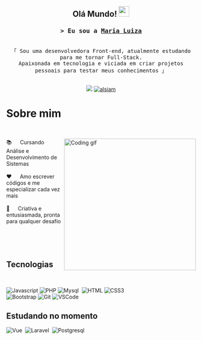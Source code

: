 
<h2 align="center">
  Olá Mundo!
  <img src="https://media.giphy.com/media/hvRJCLFzcasrR4ia7z/giphy.gif" width="28">
</h2>

<!-- Intro  -->
<h3 align="center">
        <samp>&gt; Eu sou a
                <b><a target="_blank" href="https://github.com/Maria-Padilha">Maria Luiza</a></b>
        </samp>
</h3>


<p align="center"> 
  <samp>
    <br>
    「 Sou uma desenvolvedora Front-end, atualmente estudando para me tornar Full-Stack. 
      <br> Apaixonada em tecnologia e viciada em criar projetos pessoais para testar meus conhecimentos 」
    <br>
    <br>
  </samp>
</p>

<p align="center">
<a href = "mailto:padilhabarbosa23@gmail.com"> <img src="https://img.shields.io/badge/Gmail-D14836?style=for-the-badge&logo=gmail&logoColor=white"></a>
 <a href="https://www.linkedin.com/in/maria-luiza-padilha-677149268/" target="_blank">
  <img src="https://img.shields.io/badge/LinkedIn-0077B5?style=for-the-badge&logo=linkedin&logoColor=white" alt="alsiam"/>
 </a>
<br>
</p>

<!-- About Section -->
 # Sobre mim
 <br>
 
<p>
 <img align="right" width="350" src="https://github.com/Maria-Padilha/maria-padilha/assets/109801423/554009a4-4731-4bec-8d35-fc3b5bd8fc13" alt="Coding gif" />
  
 📚 &emsp; Cursando Análise e Desenvolvimento de Sistemas<br><br>
 ❤️ &emsp; Amo escrever códigos e me especializar cada vez mais<br/><br/>
 🧠 &emsp; Criativa e entusiasmada, pronta para qualquer desafio<br/><br/>

</p>

<br/>
<br/>

## Tecnologias
<br>

![Javascript](https://img.shields.io/badge/JavaScript-F0DB4F?style=for-the-badge&logo=javascript&logoColor=black)
![PHP](https://img.shields.io/badge/PHP-777BB4?style=for-the-badge&logo=php&logoColor=white)
![Mysql](https://img.shields.io/badge/MySQL-005C84?style=for-the-badge&logo=mysql&logoColor=white)&nbsp;
![HTML](https://img.shields.io/badge/HTML5-E34F26?style=for-the-badge&logo=html5&logoColor=white)
![CSS3](https://img.shields.io/badge/CSS3-1572B6?style=for-the-badge&logo=css3&logoColor=white) <br>
![Bootstrap](https://img.shields.io/badge/Bootstrap-563D7C?style=for-the-badge&logo=bootstrap&logoColor=white)
![Git](https://img.shields.io/badge/Git-F05032?style=for-the-badge&logo=git&logoColor=white)
![VSCode](https://img.shields.io/badge/Visual_Studio-0078d7?style=for-the-badge&logo=visual%20studio&logoColor=white)
<br> 

<h2>Estudando no momento</h2>

![Vue](https://img.shields.io/badge/Vue-43bb83?style=for-the-badge&logo=vue.js&logoColor=fff)&nbsp;
![Laravel](https://img.shields.io/badge/Laravel-D14836?style=for-the-badge&logo=laravel&logoColor=fff)&nbsp;
![Postgresql](https://img.shields.io/badge/PostgreSQL-316192?style=for-the-badge&logo=postgresql&logoColor=white)&nbsp;

<br/>

<!--
## Principais Projetos -
[![iTasks](https://github-readme-stats.vercel.app/api/pin/?username=maria-padilha&repo=Maralua-Fotocabine_color=7F3FBF&bg_color=0D1117&title_color=C9D1D9&text_color=8B949E&icon_color=7F3FBF)](https://github.com/Maria-Padilha/Maralua-Fotocabine)
[![urFolio](https://github-readme-stats.vercel.app/api/pin/?username=maria-padilha&repo=dashboard_color=7F3FBF&bg_color=0D1117&title_color=C9D1D9&text_color=8B949E&icon_color=7F3FBF)](https://github.com/Maria-Padilha/dashboard)

<p align="left">
  <a href="https://github.com/Maria-Padilha?tab=repositories" target="_blank"><img alt="All Repositories" title="All Repositories" src="https://img.shields.io/badge/-All%20Repos-2962FF?style=for-the-badge&logo=koding&logoColor=white"/></a>
</p>

<br/>
<hr/>
<br/>

<p align="center">
  <a href="https://github.com/alsiam">
    <img src="https://github-readme-streak-stats.herokuapp.com/?user=alsiam&theme=radical&border=7F3FBF&background=0D1117" alt="Saif's GitHub streak"/>
  </a>
</p>

<a> 
    <a href="https://github.com/alsiam"><img alt="Al Siam's Github Stats" src="https://denvercoder1-github-readme-stats.vercel.app/api?username=alsiam&show_icons=true&count_private=true&theme=react&border_color=7F3FBF&bg_color=0D1117&title_color=F85D7F&icon_color=F8D866" height="192px" width="49.5%"/></a>
  <a href="https://github.com/alsiam"><img alt="Al Siam's Top Languages" src="https://denvercoder1-github-readme-stats.vercel.app/api/top-langs/?username=alsiam&langs_count=8&layout=compact&theme=react&border_color=7F3FBF&bg_color=0D1117&title_color=F85D7F&icon_color=F8D866" height="192px" width="49.5%"/></a>
  <br/>
</a>
--> 

